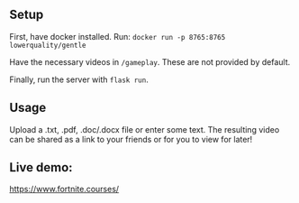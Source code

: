 
## Setup
First, have docker installed. Run:
`docker run -p 8765:8765 lowerquality/gentle`

Have the necessary videos in `/gameplay`. These are not provided by default.

Finally, run the server with `flask run`.

## Usage
Upload a .txt, .pdf, .doc/.docx file or enter some text. The resulting video can be shared as a link to your friends or for you to view for later!

## Live demo:
https://www.fortnite.courses/
